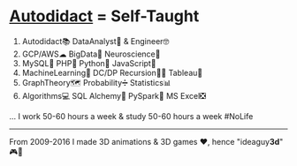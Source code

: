 # **[Autodidact](https://en.wikipedia.org/wiki/Autodidacticism) = Self-Taught**
1. Autodidact📚 DataAnalyst🧐 & Engineer🤓  
2. GCP/AWS☁ BigData🚀 Neuroscience🧠 
3. MySQL🐬 PHP🐘 Python🐍 JavaScript🤟 
4. MachineLearning🤖 DC/DP Recursion👩‍💻 Tableau🎨 
5. GraphTheory🗺 Probability➗ Statistics📊
6. Algorithms💻 SQL Alchemy🧪 PySpark🔄 MS Excel❎

... I work 50-60 hours a week & study 50-60 hours a week #NoLife
****
From 2009-2016 I made 3D animations & 3D games ❤️, hence "ideaguy**3d**" 🎮👾
